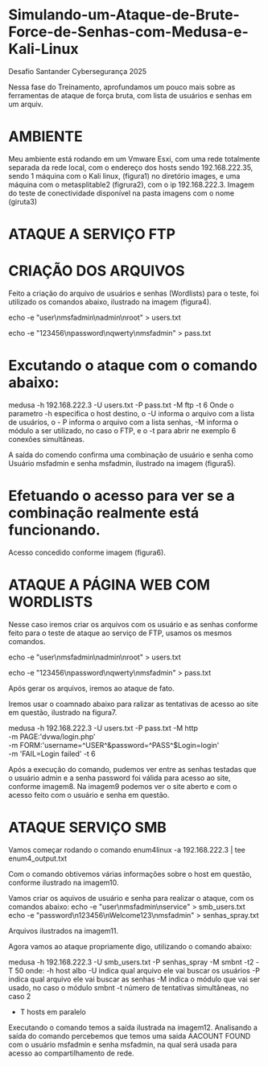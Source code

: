 # Simulando-um-Ataque-de-Brute-Force-de-Senhas-com-Medusa-e-Kali-Linux
Desafio Santander Cybersegurança 2025

Nessa fase do Treinamento, aprofundamos um pouco mais sobre as ferramentas de ataque de força bruta, com lista de usuários e senhas em um arquiv.

# AMBIENTE
Meu ambiente está rodando em um Vmware Esxi, com uma rede totalmente separada da rede local, com o endereço dos hosts sendo 192.168.222.35, sendo 1 máquina com o Kali linux, (figura1) no diretório images, e uma máquina com o metasplitable2 (figrura2), com o ip 192.168.222.3. Imagem do teste de conectividade disponível na pasta imagens com o nome (giruta3)

# ATAQUE A SERVIÇO FTP
# CRIAÇÃO DOS ARQUIVOS 
Feito a criação do arquivo de usuários e senhas (Wordlists) para o teste, foi utilizado os comandos abaixo, ilustrado na imagem (figura4).

echo -e "user\nmsfadmin\nadmin\nroot" > users.txt

echo -e "123456\npassword\nqwerty\nmsfadmin" > pass.txt

# Excutando o ataque com o comando abaixo:

medusa -h 192.168.222.3 -U users.txt -P pass.txt -M ftp -t 6
Onde o parametro -h especifica o host destino, o -U informa o arquivo com a lista de usuários, o - P informa o arquivo com a lista senhas, -M informa o módulo a ser utilizado, no caso o FTP, e o -t para abrir ne exemplo 6 conexões simultâneas.

A saída do comendo confirma uma combinação de usuário e senha como Usuário msfadmin e senha msfadmin, ilustrado na imagem (figura5).

# Efetuando o acesso para ver se a combinação realmente está funcionando.

Acesso concedido conforme imagem (figura6).

# ATAQUE A PÁGINA WEB COM WORDLISTS


Nesse caso iremos criar os arquivos com os usuário e as senhas conforme feito para o teste de ataque ao serviço de FTP, usamos os mesmos comandos.

echo -e "user\nmsfadmin\nadmin\nroot" > users.txt

echo -e "123456\npassword\nqwerty\nmsfadmin" > pass.txt

Após gerar os arquivos, iremos ao ataque de fato.

Iremos usar o coamnado abaixo para ralizar as tentativas de acesso ao site em questão, ilustrado na figura7.

medusa -h 192.168.222.3 -U users.txt -P pass.txt -M http \
-m PAGE:'dvwa/login.php' \
-m FORM:'username=^USER^&password=^PASS^$Login=login' \
-m 'FAIL=Login failed' -t 6

Após a execução do comando, pudemos ver entre as senhas testadas que o usuário admin e a senha password foi válida para acesso ao site, conforme imagem8.
Na imagem9 podemos ver o site aberto e com o acesso feito com o usuário e senha em questão.

# ATAQUE SERVIÇO SMB

Vamos começar rodando o comando enum4linux -a 192.168.222.3 | tee enum4_output.txt

Com o comando obtivemos várias informações sobre o host em questão, conforme ilustrado na imagem10.

Vamos criar os aquivos de usuário e senha para realizar o ataque, com os comandos abaixo:
  echo -e "user\nmsfadmin\nservice" > smb_users.txt
  echo -e "password\n123456\nWelcome123\nmsfadmin" > senhas_spray.txt

Arquivos ilustrados na imagem11.

Agora vamos ao ataque propriamente digo, utilizando o comando abaixo:

medusa -h 192.168.222.3 -U smb_users.txt -P senhas_spray -M smbnt -t2 -T 50 onde:
  -h host albo
  -U indica qual arquivo ele vai buscar os usuários
  -P indica qual arquivo ele vai buscar as senhas
  -M indica o módulo que vai ser usado, no caso o módulo smbnt
  -t número de tentativas simultâneas, no caso 2
  - T hosts em paralelo

Executando o comando temos a saída ilustrada na imagem12.
Analisando a saída do comando percebemos que temos uma saida AACOUNT FOUND com o usuário msfadmin e senha msfadmin, na qual será usada para acesso ao compartilhamento de rede.
